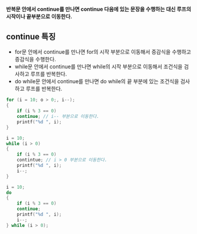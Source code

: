 #### 반복문 안에서 continue를 만나면 continue 다음에 있는 문장을 수행하는 대신 루프의 시작이나 끝부분으로 이동한다. ####

## continue 특징 ##

- for문 안에서 continue를 만나면 for의 시작 부분으로 이동해서 증감식을 수행하고 증감식을 수행한다.
- while문 안에서 continue를 만나면 while의 시작 부분으로 이동해서 조건식을 검사하고 루프를 반복한다.
- do while문 안에서 continue를 만나면 do while의 끝 부분에 있는 조건식을 검사하고 루프를 반복한다.
```c
for (i = 10; o > 0;, i--);
{
	if (i % 3 == 0)
	continue; // i-- 부분으로 이동한다.
	printf("%d ", i);
}
```

```c
i = 10;
while (i > 0)
{
	if (i % 3 == 0)
	contintue; // i > 0 부분으로 이동한다.
	printf("%d ", i);
	i--;
}
```

```c
i = 10;
do
{
	if (i % 3 == 0)
	continue;
	printf("%d ", i);
	i--;
} while (i > 0);
```